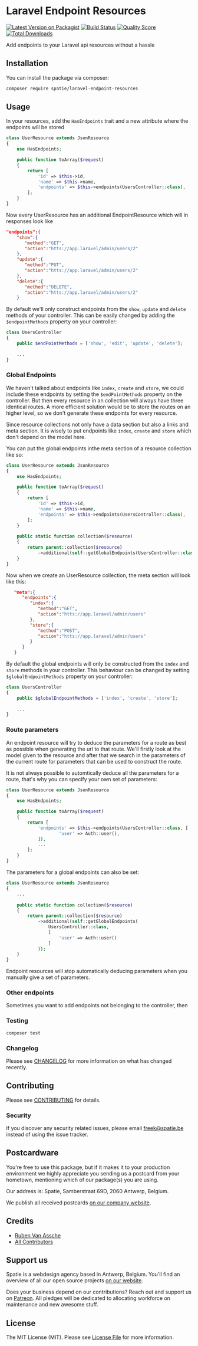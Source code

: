 # Laravel Endpoint Resources

[![Latest Version on Packagist](https://img.shields.io/packagist/v/spatie/laravel-endpoint-resources.svg?style=flat-square)](https://packagist.org/packages/spatie/:package_name)
[![Build Status](https://img.shields.io/travis/spatie/laravel-endpoint-resources/master.svg?style=flat-square)](https://travis-ci.org/spatie/:package_name)
[![Quality Score](https://img.shields.io/scrutinizer/g/spatie/laravel-endpoint-resources.svg?style=flat-square)](https://scrutinizer-ci.com/g/spatie/:package_name)
[![Total Downloads](https://img.shields.io/packagist/dt/spatie/laravel-endpoint-resources.svg?style=flat-square)](https://packagist.org/packages/spatie/:package_name)

Add endpoints to your Laravel api resources without a hassle

## Installation

You can install the package via composer:

```bash
composer require spatie/laravel-endpoint-resources
```

## Usage

In your resources, add the `HasEndpoints` trait and a new attribute where the endpoints will be stored

``` php
class UserResource extends JsonResource
{
    use HasEndpoints;

    public function toArray($request)
    {
        return [
            'id' => $this->id,
            'name' => $this->name,
            'endpoints' => $this->endpoints(UsersController::class),
        ];
    }
}

```


Now every UserResource has an additional EndpointResource which will in responses look like

``` json
"endpoints":{  
    "show":{  
       "method":"GET",
       "action":"htts://app.laravel/admin/users/2"
    },
    "update":{  
       "method":"PUT",
       "action":"htts://app.laravel/admin/users/2"
    },
    "delete":{  
       "method":"DELETE",
       "action":"htts://app.laravel/admin/users/2"
    }
```

By default we'll only construct endpoints from the `show`, `update` and `delete` methods of your controller.  This can be easily changed by adding the `$endpointMethods` property on your controller:

``` php
class UsersController
{
    public $endPointMethods = ['show', 'edit', 'update', 'delete'];
    
    ...
}
```

### Global Endpoints
We haven't talked about endpoints like `index`, `create` and `store`, we could include these endpoints by setting the `$endPointMethods` property on the controller. But then every resource in an collection will always have three identical routes. A more efficient solution would be to store the routes on an higher level, so we don't generate these endpoints for every resource. 

Since resource collections not only have a data section but also a links and meta section. It is wisely to put endpoints like `index`, `create` and `store` which don't depend on the model here. 

You can put the global endpoints inthe meta section of a resource collection like so:

``` php
class UserResource extends JsonResource
{
    use HasEndpoints;

    public function toArray($request)
    {
        return [
            'id' => $this->id,
            'name' => $this->name,
            'endpoints' => $this->endpoints(UsersController::class),
        ];
    }
    
    public static function collection($resource)
    {
        return parent::collection($resource)
            ->additional(self::getGlobalEndpoints(UsersController::class));
    }
}
```

Now when we create an UserResource collection, the meta section will look like this:


``` json
   "meta":{  
      "endpoints":{  
         "index":{  
            "method":"GET",
            "action":"htts://app.laravel/admin/users"
         },
         "store":{  
            "method":"POST",
            "action":"htts://app.laravel/admin/users"
         }
      }
   }
```


By default the global endpoints will only be constructed from the `index` and `store` methods in your controller. This behaviour can be changed by setting `$globalEndpointMethods` property on your controller:

``` php
class UsersController
{
    public $globalEndpointMethods = ['index', 'create', 'store'];
    
    ...
}
```

### Route parameters

An endpoint resource will try to deduce the parameters for a route as best as possible when generating the url to that route. We'll firstly look at the model given to the resource and after that we search in the parameters of the current route for parameters that can be used to construct the route.

It is not always possible to automtically deduce all the parameters for a route, that's why you can specify your own set of parameters:

```php
class UserResource extends JsonResource
{
    use HasEndpoints;

    public function toArray($request)
    {
        return [
            'endpoints' => $this->endpoints(UsersController::class, [
            		'user' => Auth::user(),
            ]),
            ...
        ];
    }
}
```

The parameters for a global endpoints can also be set: 
   
``` php
class UserResource extends JsonResource
{
	...
    
    public static function collection($resource)
    {
        return parent::collection($resource)
            ->additional(self::getGlobalEndpoints(
            	UsersController::class,
            	[
            		'user' => Auth::user()
        		]
			));
    }
}
```

Endpoint resources will stop automatically deducing parameters when you manually give a set of parameters.

### Other endpoints

Sometimes you want to add endpoints not belonging to the controller, then

### Testing

``` bash
composer test
```

### Changelog

Please see [CHANGELOG](CHANGELOG.md) for more information on what has changed recently.

## Contributing

Please see [CONTRIBUTING](CONTRIBUTING.md) for details.

### Security

If you discover any security related issues, please email freek@spatie.be instead of using the issue tracker.

## Postcardware

You're free to use this package, but if it makes it to your production environment we highly appreciate you sending us a postcard from your hometown, mentioning which of our package(s) you are using.

Our address is: Spatie, Samberstraat 69D, 2060 Antwerp, Belgium.

We publish all received postcards [on our company website](https://spatie.be/en/opensource/postcards).

## Credits

- [Ruben Van Assche](https://github.com/rubenvanassche)
- [All Contributors](../../contributors)

## Support us

Spatie is a webdesign agency based in Antwerp, Belgium. You'll find an overview of all our open source projects [on our website](https://spatie.be/opensource).

Does your business depend on our contributions? Reach out and support us on [Patreon](https://www.patreon.com/spatie). 
All pledges will be dedicated to allocating workforce on maintenance and new awesome stuff.

## License

The MIT License (MIT). Please see [License File](LICENSE.md) for more information.

